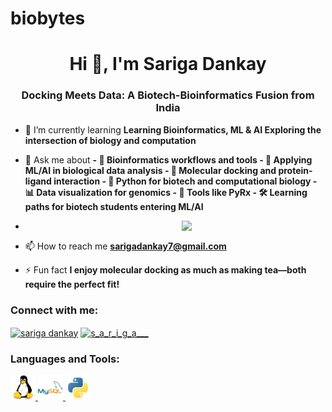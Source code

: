 # biobytes
<h1 align="center">Hi 👋, I'm Sariga Dankay</h1>
<h3 align="center">Docking Meets Data: A Biotech-Bioinformatics Fusion from India</h3>

- 🌱 I’m currently learning **Learning Bioinformatics, ML & AI Exploring the intersection of biology and computation**

- 💬 Ask me about **- 🧬 Bioinformatics workflows and tools - 🤖 Applying ML/AI in biological data analysis - 🧪 Molecular docking and protein-ligand interaction - 🧠 Python for biotech and computational biology - 📊 Data visualization for genomics - 🧰 Tools like PyRx - 🛠️ Learning paths for biotech students entering ML/AI**
- <img align='right' src="https://media.giphy.com/media/M9gbBd9nbDrOTu1Mqx/giphy.gif" width="230">

- 📫 How to reach me **sarigadankay7@gmail.com**

- ⚡ Fun fact **I enjoy molecular docking as much as making tea—both require the perfect fit!**

<h3 align="left">Connect with me:</h3>
<p align="left">
<a href="https://linkedin.com/in/sariga dankay" target="blank"><img align="center" src="https://raw.githubusercontent.com/rahuldkjain/github-profile-readme-generator/master/src/images/icons/Social/linked-in-alt.svg" alt="sariga dankay" height="30" width="40" /></a>
<a href="https://instagram.com/s_a_r_i_g_a___" target="blank"><img align="center" src="https://raw.githubusercontent.com/rahuldkjain/github-profile-readme-generator/master/src/images/icons/Social/instagram.svg" alt="s_a_r_i_g_a___" height="30" width="40" /></a>
</p>

<h3 align="left">Languages and Tools:</h3>
<p align="left"> <a href="https://www.linux.org/" target="_blank" rel="noreferrer"> <img src="https://raw.githubusercontent.com/devicons/devicon/master/icons/linux/linux-original.svg" alt="linux" width="40" height="40"/> </a> <a href="https://www.mysql.com/" target="_blank" rel="noreferrer"> <img src="https://raw.githubusercontent.com/devicons/devicon/master/icons/mysql/mysql-original-wordmark.svg" alt="mysql" width="40" height="40"/> </a> <a href="https://www.python.org" target="_blank" rel="noreferrer"> <img src="https://raw.githubusercontent.com/devicons/devicon/master/icons/python/python-original.svg" alt="python" width="40" height="40"/> </a> </p>
